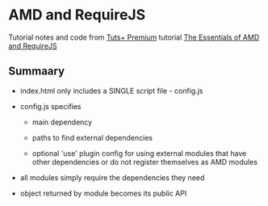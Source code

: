 # AMD and RequireJS

Tutorial notes and code from [Tuts+ Premium](https://tutsplus.com) tutorial [The Essentials of AMD and RequireJS](https://tutsplus.com/tutorial/the-essentials-of-amd-and-requirejs/)

## Summaary

* index.html only includes a SINGLE script file - config.js

* config.js specifies

  * main dependency

  * paths to find external dependencies

  * optional 'use' plugin config for using external modules that have other dependencies or do not register themselves as AMD modules

* all modules simply require the dependencies they need

* object returned by module becomes its public API
